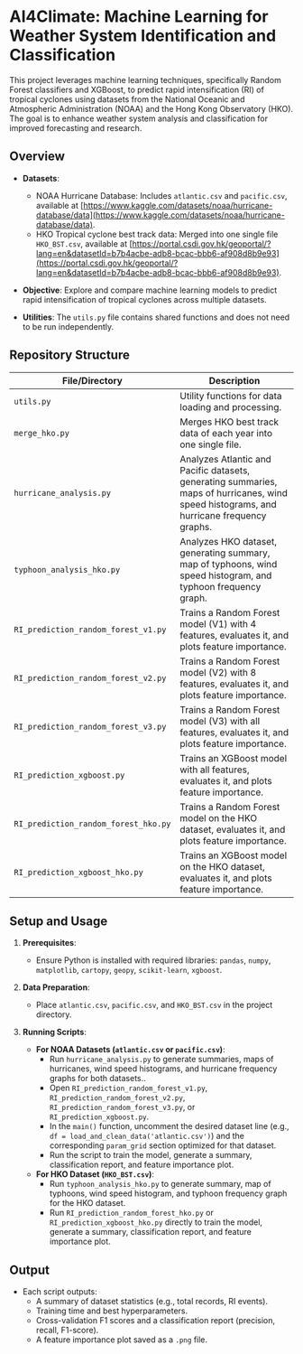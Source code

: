 # AI4Climate: Machine Learning for Weather System Identification and Classification

This project leverages machine learning techniques, specifically Random Forest classifiers and XGBoost, to predict rapid intensification (RI) of tropical cyclones using datasets from the National Oceanic and Atmospheric Administration (NOAA) and the Hong Kong Observatory (HKO). The goal is to enhance weather system analysis and classification for improved forecasting and research.

## Overview

- **Datasets**:
  - NOAA Hurricane Database: Includes `atlantic.csv` and `pacific.csv`, available at [https://www.kaggle.com/datasets/noaa/hurricane-database/data](https://www.kaggle.com/datasets/noaa/hurricane-database/data).
  - HKO Tropical cyclone best track data: Merged into one single file `HKO_BST.csv`, available at [https://portal.csdi.gov.hk/geoportal/?lang=en&datasetId=b7b4acbe-adb8-bcac-bbb6-af908d8b9e93](https://portal.csdi.gov.hk/geoportal/?lang=en&datasetId=b7b4acbe-adb8-bcac-bbb6-af908d8b9e93).

- **Objective**: Explore and compare machine learning models to predict rapid intensification of tropical cyclones across multiple datasets.

- **Utilities**: The `utils.py` file contains shared functions and does not need to be run independently.

## Repository Structure

| File/Directory          | Description                                      |
|--------------------------|--------------------------------------------------|
| `utils.py`              | Utility functions for data loading and processing. |
| `merge_hko.py`              | Merges HKO best track data of each year into one single file. |
| `hurricane_analysis.py` | Analyzes Atlantic and Pacific datasets, generating summaries, maps of hurricanes, wind speed histograms, and hurricane frequency graphs. |
| `typhoon_analysis_hko.py` | Analyzes HKO dataset, generating summary, map of typhoons, wind speed histogram, and typhoon frequency graph. |
| `RI_prediction_random_forest_v1.py` | Trains a Random Forest model (V1) with 4 features, evaluates it, and plots feature importance. |
| `RI_prediction_random_forest_v2.py` | Trains a Random Forest model (V2) with 8 features, evaluates it, and plots feature importance. |
| `RI_prediction_random_forest_v3.py` | Trains a Random Forest model (V3) with all features, evaluates it, and plots feature importance. |
| `RI_prediction_xgboost.py` | Trains an XGBoost model with all features, evaluates it, and plots feature importance. |
| `RI_prediction_random_forest_hko.py` | Trains a Random Forest model on the HKO dataset, evaluates it, and plots feature importance. |
| `RI_prediction_xgboost_hko.py` | Trains an XGBoost model on the HKO dataset, evaluates it, and plots feature importance. |

## Setup and Usage

1. **Prerequisites**:
   - Ensure Python is installed with required libraries: `pandas`, `numpy`, `matplotlib`, `cartopy`, `geopy`, `scikit-learn`, `xgboost`.

2. **Data Preparation**:
   - Place `atlantic.csv`, `pacific.csv`, and `HKO_BST.csv` in the project directory.

3. **Running Scripts**:
   - **For NOAA Datasets (`atlantic.csv` or `pacific.csv`)**:
     - Run `hurricane_analysis.py` to generate summaries, maps of hurricanes, wind speed histograms, and hurricane frequency graphs for both datasets..
     - Open `RI_prediction_random_forest_v1.py`, `RI_prediction_random_forest_v2.py`, `RI_prediction_random_forest_v3.py`, or `RI_prediction_xgboost.py`.
     - In the `main()` function, uncomment the desired dataset line (e.g., `df = load_and_clean_data('atlantic.csv')`) and the corresponding `param_grid` section optimized for that dataset.
     - Run the script to train the model, generate a summary, classification report, and feature importance plot.
   - **For HKO Dataset (`HKO_BST.csv`)**:
     - Run `typhoon_analysis_hko.py` to generate summary, map of typhoons, wind speed histogram, and typhoon frequency graph for the HKO dataset.
     - Run `RI_prediction_random_forest_hko.py` or `RI_prediction_xgboost_hko.py` directly to train the model, generate a summary, classification report, and feature importance plot.

## Output

- Each script outputs:
  - A summary of dataset statistics (e.g., total records, RI events).
  - Training time and best hyperparameters.
  - Cross-validation F1 scores and a classification report (precision, recall, F1-score).
  - A feature importance plot saved as a `.png` file.
